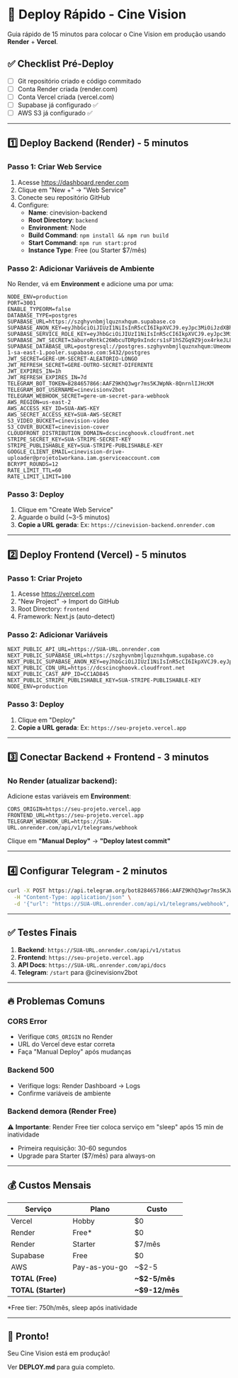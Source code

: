 # 🚀 Deploy Rápido - Cine Vision

Guia rápido de 15 minutos para colocar o Cine Vision em produção usando **Render** + **Vercel**.

## ✅ Checklist Pré-Deploy

- [ ] Git repositório criado e código commitado
- [ ] Conta Render criada (render.com)
- [ ] Conta Vercel criada (vercel.com)
- [ ] Supabase já configurado ✅
- [ ] AWS S3 já configurado ✅

---

## 1️⃣ Deploy Backend (Render) - 5 minutos

### Passo 1: Criar Web Service
1. Acesse https://dashboard.render.com
2. Clique em "New +" → "Web Service"
3. Conecte seu repositório GitHub
4. Configure:
   - **Name**: cinevision-backend
   - **Root Directory**: `backend`
   - **Environment**: Node
   - **Build Command**: `npm install && npm run build`
   - **Start Command**: `npm run start:prod`
   - **Instance Type**: Free (ou Starter $7/mês)

### Passo 2: Adicionar Variáveis de Ambiente

No Render, vá em **Environment** e adicione uma por uma:

```
NODE_ENV=production
PORT=3001
ENABLE_TYPEORM=false
DATABASE_TYPE=postgres
SUPABASE_URL=https://szghyvnbmjlquznxhqum.supabase.co
SUPABASE_ANON_KEY=eyJhbGciOiJIUzI1NiIsInR5cCI6IkpXVCJ9.eyJpc3MiOiJzdXBhYmFzZSIsInJlZiI6InN6Z2h5dm5ibWpscXV6bnhocXVtIiwicm9sZSI6ImFub24iLCJpYXQiOjE3NTg3NDk5OTksImV4cCI6MjA3NDMyNTk5OX0._VqIPIYTflB8j8bdShAqet5GGSgXeP1auh1Mj3mLfLs
SUPABASE_SERVICE_ROLE_KEY=eyJhbGciOiJIUzI1NiIsInR5cCI6IkpXVCJ9.eyJpc3MiOiJzdXBhYmFzZSIsInJlZiI6InN6Z2h5dm5ibWpscXV6bnhocXVtIiwicm9sZSI6InNlcnZpY2Vfcm9sZSIsImlhdCI6MTc1ODc0OTk5OSwiZXhwIjoyMDc0MzI1OTk5fQ.p9_G_CjLg8h2CVZqteKLdK9WUFKFdXSqTuTolHFiWGc
SUPABASE_JWT_SECRET=3aburoRntkC26WbcuTDRp9xIndcrs1sF1hSZGq9Z9jox4rkeJL88AIC/RhdL1n1Hbznz4xYF+xa+plfMMuFbiA==
SUPABASE_DATABASE_URL=postgresql://postgres.szghyvnbmjlquznxhqum:Umeomesmo1%2C@aws-1-sa-east-1.pooler.supabase.com:5432/postgres
JWT_SECRET=GERE-UM-SECRET-ALEATORIO-LONGO
JWT_REFRESH_SECRET=GERE-OUTRO-SECRET-DIFERENTE
JWT_EXPIRES_IN=1h
JWT_REFRESH_EXPIRES_IN=7d
TELEGRAM_BOT_TOKEN=8284657866:AAFZ9KhQ3wgr7ms5KJWpNk-8QnrnlIJHcKM
TELEGRAM_BOT_USERNAME=cinevisionv2bot
TELEGRAM_WEBHOOK_SECRET=gere-um-secret-para-webhook
AWS_REGION=us-east-2
AWS_ACCESS_KEY_ID=SUA-AWS-KEY
AWS_SECRET_ACCESS_KEY=SUA-AWS-SECRET
S3_VIDEO_BUCKET=cinevision-video
S3_COVER_BUCKET=cinevision-cover
CLOUDFRONT_DISTRIBUTION_DOMAIN=dcscincghoovk.cloudfront.net
STRIPE_SECRET_KEY=SUA-STRIPE-SECRET-KEY
STRIPE_PUBLISHABLE_KEY=SUA-STRIPE-PUBLISHABLE-KEY
GOOGLE_CLIENT_EMAIL=cinevision-drive-uploader@projeto1workana.iam.gserviceaccount.com
BCRYPT_ROUNDS=12
RATE_LIMIT_TTL=60
RATE_LIMIT_LIMIT=100
```

### Passo 3: Deploy
1. Clique em "Create Web Service"
2. Aguarde o build (~3-5 minutos)
3. **Copie a URL gerada**: Ex: `https://cinevision-backend.onrender.com`

---

## 2️⃣ Deploy Frontend (Vercel) - 5 minutos

### Passo 1: Criar Projeto
1. Acesse https://vercel.com
2. "New Project" → Import do GitHub
3. Root Directory: `frontend`
4. Framework: Next.js (auto-detect)

### Passo 2: Adicionar Variáveis
```
NEXT_PUBLIC_API_URL=https://SUA-URL.onrender.com
NEXT_PUBLIC_SUPABASE_URL=https://szghyvnbmjlquznxhqum.supabase.co
NEXT_PUBLIC_SUPABASE_ANON_KEY=eyJhbGciOiJIUzI1NiIsInR5cCI6IkpXVCJ9.eyJpc3MiOiJzdXBhYmFzZSIsInJlZiI6InN6Z2h5dm5ibWpscXV6bnhocXVtIiwicm9sZSI6ImFub24iLCJpYXQiOjE3NTg3NDk5OTksImV4cCI6MjA3NDMyNTk5OX0._VqIPIYTflB8j8bdShAqet5GGSgXeP1auh1Mj3mLfLs
NEXT_PUBLIC_CDN_URL=https://dcscincghoovk.cloudfront.net
NEXT_PUBLIC_CAST_APP_ID=CC1AD845
NEXT_PUBLIC_STRIPE_PUBLISHABLE_KEY=SUA-STRIPE-PUBLISHABLE-KEY
NODE_ENV=production
```

### Passo 3: Deploy
1. Clique em "Deploy"
2. **Copie a URL gerada**: Ex: `https://seu-projeto.vercel.app`

---

## 3️⃣ Conectar Backend + Frontend - 3 minutos

### No Render (atualizar backend):
Adicione estas variáveis em **Environment**:
```
CORS_ORIGIN=https://seu-projeto.vercel.app
FRONTEND_URL=https://seu-projeto.vercel.app
TELEGRAM_WEBHOOK_URL=https://SUA-URL.onrender.com/api/v1/telegrams/webhook
```
Clique em **"Manual Deploy"** → **"Deploy latest commit"**

---

## 4️⃣ Configurar Telegram - 2 minutos

```bash
curl -X POST https://api.telegram.org/bot8284657866:AAFZ9KhQ3wgr7ms5KJWpNk-8QnrnlIJHcKM/setWebhook \
  -H "Content-Type: application/json" \
  -d '{"url": "https://SUA-URL.onrender.com/api/v1/telegrams/webhook", "secret_token": "seu-webhook-secret"}'
```

---

## ✅ Testes Finais

1. **Backend**: `https://SUA-URL.onrender.com/api/v1/status`
2. **Frontend**: `https://seu-projeto.vercel.app`
3. **API Docs**: `https://SUA-URL.onrender.com/api/docs`
4. **Telegram**: `/start` para @cinevisionv2bot

---

## 🔥 Problemas Comuns

### CORS Error
- Verifique `CORS_ORIGIN` no Render
- URL do Vercel deve estar correta
- Faça "Manual Deploy" após mudanças

### Backend 500
- Verifique logs: Render Dashboard → Logs
- Confirme variáveis de ambiente

### Backend demora (Render Free)
⚠️ **Importante**: Render Free tier coloca serviço em "sleep" após 15 min de inatividade
- Primeira requisição: 30-60 segundos
- Upgrade para Starter ($7/mês) para always-on

---

## 💰 Custos Mensais

| Serviço | Plano | Custo |
|---------|-------|-------|
| Vercel | Hobby | $0 |
| Render | Free* | $0 |
| Render | Starter | $7/mês |
| Supabase | Free | $0 |
| AWS | Pay-as-you-go | ~$2-5 |
| **TOTAL (Free)** | | **~$2-5/mês** |
| **TOTAL (Starter)** | | **~$9-12/mês** |

*Free tier: 750h/mês, sleep após inatividade

---

## 🎉 Pronto!

Seu Cine Vision está em produção!

Ver **DEPLOY.md** para guia completo.
